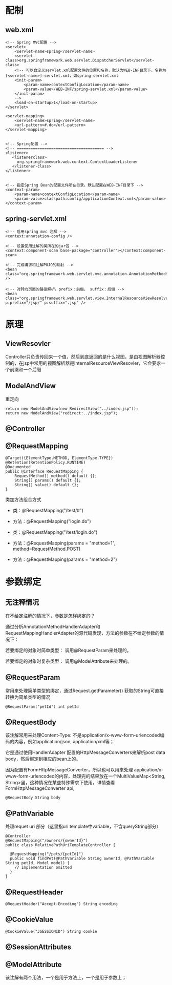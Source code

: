 # 配制

## web.xml

    <!-- Spring MVC配置 -->
    <servlet>
        <servlet-name>spring</servlet-name>
        <servlet-class>org.springframework.web.servlet.DispatcherServlet</servlet-class>
        <!-- 可以自定义servlet.xml配置文件的位置和名称，默认为WEB-INF目录下，名称为[<servlet-name>]-servlet.xml，如spring-servlet.xml
        <init-param>
            <param-name>contextConfigLocation</param-name>
            <param-value>/WEB-INF/spring-servlet.xml</param-value>
        </init-param>
        -->
        <load-on-startup>1</load-on-startup>
    </servlet>
    
    <servlet-mapping>
        <servlet-name>spring</servlet-name>
        <url-pattern>#.do</url-pattern>
    </servlet-mapping>
      
    
    <!-- Spring配置 -->
    <!-- ====================================== -->
    <listener>
       <listenerclass>
         org.springframework.web.context.ContextLoaderListener
       </listener-class>
    </listener>
      
    
    <!-- 指定Spring Bean的配置文件所在目录。默认配置在WEB-INF目录下 -->
    <context-param>
        <param-name>contextConfigLocation</param-name>
        <param-value>classpath:config/applicationContext.xml</param-value>
    </context-param>

## spring-servlet.xml

    <!-- 启用spring mvc 注解 -->
    <context:annotation-config />
    
    <!-- 设置使用注解的类所在的jar包 -->
    <context:component-scan base-package="controller"></context:component-scan>
    
    <!-- 完成请求和注解POJO的映射 -->
    <bean class="org.springframework.web.servlet.mvc.annotation.AnnotationMethodHandlerAdapter" />
    　　
    <!-- 对转向页面的路径解析。prefix：前缀， suffix：后缀 -->
    <bean class="org.springframework.web.servlet.view.InternalResourceViewResolver" p:prefix="/jsp/" p:suffix=".jsp" />

# 原理

## ViewResovler

Controller只负责传回来一个值，然后到底返回的是什么视图，是由视图解析器控制的，在jsp中常用的视图解析器是InternalResourceViewResovler，它会要求一个前缀和一个后缀

## ModelAndView

重定向

    return new ModelAndView(new RedirectView("../index.jsp")); 
    return new ModelAndView("redirect:../index.jsp");

## @Controller



## @RequestMapping

    @Target({ElementType.METHOD, ElementType.TYPE})
    @Retention(RetentionPolicy.RUNTIME)
    @Documented
    public @interface RequestMapping {
    	RequestMethod[] method() default {};
    	String[] params() default {};
    	String[] value() default {};
    }

类加方法组合方式

- 类：@RequestMapping("/test/#") 
- 方法：@RequestMapping("login.do")

- 类：@RequestMapping("/test/login.do")
- 方法：@RequestMapping(params = "method=1", method=RequestMethod.POST)
- 方法：@RequestMapping(params = "method=2")

# 参数绑定

## 无注释情况

在不给定注解的情况下，参数是怎样绑定的？

通过分析AnnotationMethodHandlerAdapter和RequestMappingHandlerAdapter的源代码发现，方法的参数在不给定参数的情况下：

若要绑定的对象时简单类型：  调用@RequestParam来处理的。  

若要绑定的对象时复杂类型：  调用@ModelAttribute来处理的。

## @RequestParam

常用来处理简单类型的绑定，通过Request.getParameter() 获取的String可直接转换为简单类型的情况

    @RequestParam("petId") int petId

## @RequestBody

该注解常用来处理Content-Type: 不是application/x-www-form-urlencoded编码的内容，例如application/json, application/xml等；

它是通过使用HandlerAdapter 配置的HttpMessageConverters来解析post data body，然后绑定到相应的bean上的。

因为配置有FormHttpMessageConverter，所以也可以用来处理 application/x-www-form-urlencoded的内容，处理完的结果放在一个MultiValueMap<String, String>里，这种情况在某些特殊需求下使用，详情查看FormHttpMessageConverter api;

    @RequestBody String body


## @PathVariable

处理requet uri 部分（这里指uri template中variable，不含queryString部分）

    @Controller
    @RequestMapping("/owners/{ownerId}")
    public class RelativePathUriTemplateController {
    
      @RequestMapping("/pets/{petId}")
      public void findPet(@PathVariable String ownerId, @PathVariable String petId, Model model) {    
        // implementation omitted
      }
    }

## @RequestHeader

    @RequestHeader("Accept-Encoding") String encoding

## @CookieValue

    @CookieValue("JSESSIONID") String cookie

## @SessionAttributes

## @ModelAttribute

该注解有两个用法，一个是用于方法上，一个是用于参数上；
